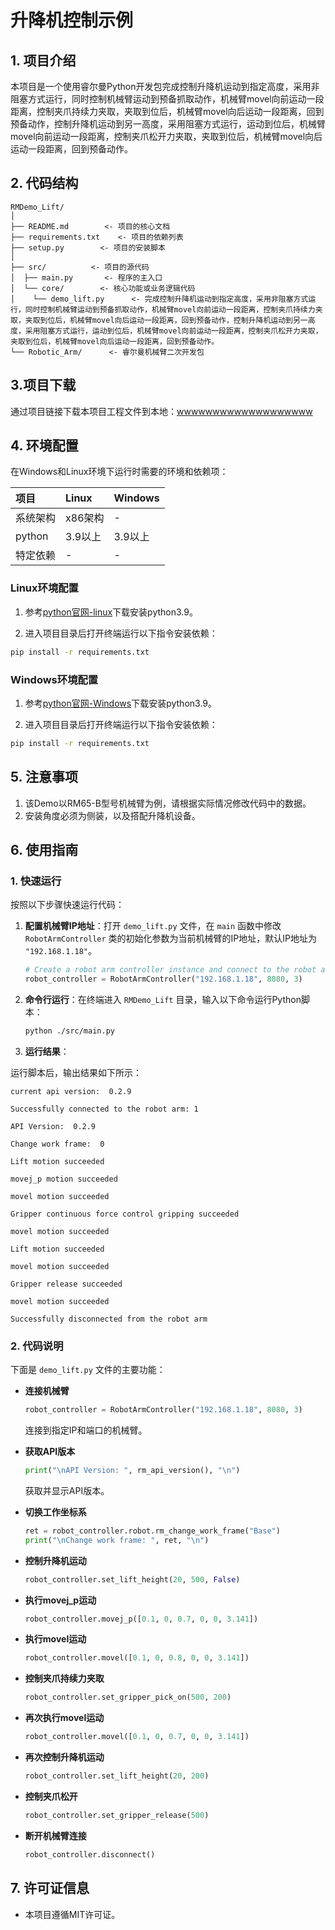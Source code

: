 # 升降机控制示例

## 1. 项目介绍

本项目是一个使用睿尔曼Python开发包完成控制升降机运动到指定高度，采用非阻塞方式运行，同时控制机械臂运动到预备抓取动作，机械臂movel向前运动一段距离，控制夹爪持续力夹取，夹取到位后，机械臂movel向后运动一段距离，回到预备动作，控制升降机运动到另一高度，采用阻塞方式运行，运动到位后，机械臂movel向前运动一段距离，控制夹爪松开力夹取，夹取到位后，机械臂movel向后运动一段距离，回到预备动作。

## 2. 代码结构

```
RMDemo_Lift/
│
├── README.md        <- 项目的核心文档
├── requirements.txt    <- 项目的依赖列表
├── setup.py        <- 项目的安装脚本
│
├── src/          <- 项目的源代码
│  ├── main.py       <- 程序的主入口
│  └── core/        <- 核心功能或业务逻辑代码
│    └── demo_lift.py      <- 完成控制升降机运动到指定高度，采用非阻塞方式运行，同时控制机械臂运动到预备抓取动作，机械臂movel向前运动一段距离，控制夹爪持续力夹取，夹取到位后，机械臂movel向后运动一段距离，回到预备动作，控制升降机运动到另一高度，采用阻塞方式运行，运动到位后，机械臂movel向前运动一段距离，控制夹爪松开力夹取，夹取到位后，机械臂movel向后运动一段距离，回到预备动作。
└── Robotic_Arm/      <- 睿尔曼机械臂二次开发包
```

## 3.项目下载

通过项目链接下载本项目工程文件到本地：[wwwwwwwwwwwwwwwwwww]()

## 4. 环境配置

在Windows和Linux环境下运行时需要的环境和依赖项：

| 项目         | Linux     | Windows   |
| :--          | :--       | :--       |
| 系统架构     | x86架构   | -         |
| python       | 3.9以上   | 3.9以上   |
| 特定依赖     | -         | -         |

### Linux环境配置

   1. 参考[python官网-linux](https://www.python.org/downloads/source/)下载安装python3.9。

   2. 进入项目目录后打开终端运行以下指令安装依赖：

```bash
pip install -r requirements.txt
```

### Windows环境配置

   1. 参考[python官网-Windows](https://www.python.org/downloads/windows/)下载安装python3.9。

   2. 进入项目目录后打开终端运行以下指令安装依赖：

```bash
pip install -r requirements.txt
```

## 5. 注意事项

1. 该Demo以RM65-B型号机械臂为例，请根据实际情况修改代码中的数据。
2. 安装角度必须为侧装，以及搭配升降机设备。

## **6. 使用指南**

### 1. 快速运行

按照以下步骤快速运行代码：

1. **配置机械臂IP地址**：打开 `demo_lift.py` 文件，在 `main` 函数中修改 `RobotArmController` 类的初始化参数为当前机械臂的IP地址，默认IP地址为 `"192.168.1.18"`。

    ```python
    # Create a robot arm controller instance and connect to the robot arm
    robot_controller = RobotArmController("192.168.1.18", 8080, 3)
    ```

2. **命令行运行**：在终端进入 `RMDemo_Lift` 目录，输入以下命令运行Python脚本：

    ```bash
    python ./src/main.py
    ```
3. **运行结果**：

运行脚本后，输出结果如下所示：

```
current api version:  0.2.9

Successfully connected to the robot arm: 1

API Version:  0.2.9

Change work frame:  0

Lift motion succeeded

movej_p motion succeeded

movel motion succeeded

Gripper continuous force control gripping succeeded

movel motion succeeded

Lift motion succeeded

movel motion succeeded

Gripper release succeeded

movel motion succeeded

Successfully disconnected from the robot arm
```

### 2. 代码说明

下面是 `demo_lift.py` 文件的主要功能：

- **连接机械臂**

    ```python
    robot_controller = RobotArmController("192.168.1.18", 8080, 3)
    ```
    连接到指定IP和端口的机械臂。

- **获取API版本**

    ```python
    print("\nAPI Version: ", rm_api_version(), "\n")
    ```
    获取并显示API版本。

- **切换工作坐标系**

    ```python
    ret = robot_controller.robot.rm_change_work_frame("Base")
    print("\nChange work frame: ", ret, "\n")
    ```

- **控制升降机运动**

    ```python
    robot_controller.set_lift_height(20, 500, False)
    ```

- **执行movej_p运动**

    ```python
    robot_controller.movej_p([0.1, 0, 0.7, 0, 0, 3.141])
    ```

- **执行movel运动**

    ```python
    robot_controller.movel([0.1, 0, 0.8, 0, 0, 3.141])
    ```

- **控制夹爪持续力夹取**

    ```python
    robot_controller.set_gripper_pick_on(500, 200)
    ```

- **再次执行movel运动**

    ```python
    robot_controller.movel([0.1, 0, 0.7, 0, 0, 3.141])
    ```

- **再次控制升降机运动**

    ```python
    robot_controller.set_lift_height(20, 200)
    ```

- **控制夹爪松开**

    ```python
    robot_controller.set_gripper_release(500)
    ```

- **断开机械臂连接**

    ```python
    robot_controller.disconnect()
    ```

## 7. 许可证信息

- 本项目遵循MIT许可证。
